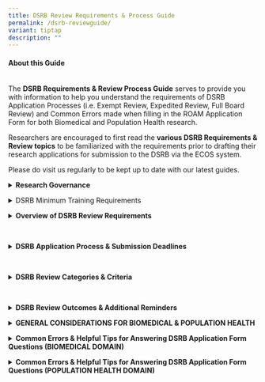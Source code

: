 ```yaml
---
title: DSRB Review Requirements & Process Guide
permalink: /dsrb-reviewguide/
variant: tiptap
description: ""
---
```

<h4><strong>About this Guide</strong></h4>
<p>
<br>The <strong>DSRB Requirements &amp; Review Process Guide</strong> serves
to provide you with information to help you understand the requirements
of DSRB Application Processes (i.e. Exempt Review, Expedited Review, Full
Board Review) and Common Errors made when filling in the ROAM Application
Form for both Biomedical and Population Health research.</p>
<p>Researchers are encouraged to first read the <strong>various DSRB Requirements &amp; Review topics</strong> to
be familiarized with the requirements prior to drafting their research
applications for submission to the DSRB via the ECOS system.</p>
<p>Please do visit us regularly to be kept up to date with our latest guides.
<br>
</p>
<div data-type="detailGroup" class="isomer-accordion-group isomer-accordion isomer-accordion-white">
<details class="isomer-details">
<summary><strong>Research Governance&nbsp;</strong>
</summary>
<div data-type="detailsContent" class="isomer-details-content">
<p>Introduction to NHG OHRPP</p>
<p>Role of Institutions (Department &amp; Institution Representatives, Investigators
and Study Team)</p>
<p>Role of DSRB and the Different DSRB Domains</p>
<p></p>
</div>
</details>
</div>
<p></p>
<div data-type="detailGroup" class="isomer-accordion-group isomer-accordion isomer-accordion-white">
<details class="isomer-details">
<summary>DSRB Minimum Training Requirements&nbsp;</summary>
<div data-type="detailsContent" class="isomer-details-content">
<p>Minimum Training Requirement (Biomed &amp;&nbsp;Population Health Domain
Studies)&nbsp;</p>
</div>
</details>
</div>
<p></p>
<div data-type="detailGroup" class="isomer-accordion-group isomer-accordion isomer-accordion-white">
<details class="isomer-details">
<summary><strong>Overview of DSRB Review Requirements</strong>
</summary>
<div data-type="detailsContent" class="isomer-details-content">
<p>When is DSRB Review Required?&nbsp;</p>
<p>Types &amp; Categories of Studies Reviewed under Population Health (Domain
F)</p>
</div>
</details>
</div>
<p><strong>&nbsp;</strong>
</p>
<div data-type="detailGroup" class="isomer-accordion-group isomer-accordion isomer-accordion-white">
<details class="isomer-details">
<summary><strong>DSRB Application Process &amp; Submission Deadlines&nbsp;</strong>
</summary>
<div data-type="detailsContent" class="isomer-details-content">
<p>DSRB Submission Deadlines &amp; Full Board Meeting Dates</p>
<p>Overview of DSRB Application, Review Process and Outcome</p>
</div>
</details>
</div>
<p>&nbsp;</p>
<div data-type="detailGroup" class="isomer-accordion-group isomer-accordion isomer-accordion-white">
<details class="isomer-details">
<summary><strong>DSRB Review Categories &amp; Criteria&nbsp;</strong>
</summary>
<div data-type="detailsContent" class="isomer-details-content">
<p>Exempt Category</p>
<p>Expedited Category</p>
<p>Full Board Category</p>
</div>
</details>
</div>
<p>&nbsp;</p>
<div data-type="detailGroup" class="isomer-accordion-group isomer-accordion isomer-accordion-white">
<details class="isomer-details">
<summary><strong>DSRB Review Outcomes &amp; Additional Reminders&nbsp;</strong>
</summary>
<div data-type="detailsContent" class="isomer-details-content">
<p>Post Approval Reporting Requirements&nbsp;&nbsp;</p>
<p>Study Closure</p>
</div>
</details>
</div>
<p></p>
<div data-type="detailGroup" class="isomer-accordion-group isomer-accordion isomer-accordion-white">
<details class="isomer-details">
<summary><strong>GENERAL CONSIDERATIONS FOR BIOMEDICAL &amp; POPULATION HEALTH&nbsp;</strong>
</summary>
<div data-type="detailsContent" class="isomer-details-content">
<p>General Considerations</p>
</div>
</details>
</div>
<p></p>
<div data-type="detailGroup" class="isomer-accordion-group isomer-accordion isomer-accordion-white">
<details class="isomer-details">
<summary><strong>Common Errors &amp; Helpful Tips for Answering DSRB Application Form Questions (BIOMEDICAL DOMAIN)&nbsp;</strong>
</summary>
<div data-type="detailsContent" class="isomer-details-content">
<p>&nbsp;Section B – HBR DECLARATION</p>
<p>&nbsp;Section B – STUDY TEAM MEMBERS</p>
<p>&nbsp;Section E – STUDY FUNDING INFO</p>
<p>&nbsp;Section F – RESEARCH METHODOLOGY</p>
<p>&nbsp;Section H – RECRUITMENT DETAILS</p>
<p>&nbsp;Section I – RECRUITMENT TARGET</p>
<p>&nbsp;Section K – PARTICIPANT CHARACTERISTICS</p>
<p>&nbsp;Section P – CONSENT PROCESS</p>
<p>&nbsp;Section Q – WAIVER OF CONSENT</p>
<p>&nbsp;Section R &amp; S – DATA CONFIDENTIALITY &amp; BIO MATERIALS</p>
</div>
</details>
</div>
<p></p>
<div data-type="detailGroup" class="isomer-accordion-group isomer-accordion isomer-accordion-white">
<details class="isomer-details">
<summary><strong>Common Errors &amp; Helpful Tips for Answering DSRB Application Form Questions (POPULATION HEALTH DOMAIN)&nbsp;</strong>
</summary>
<div data-type="detailsContent" class="isomer-details-content">
<p>Section B – HBR DECLARATION</p>
<p>&nbsp;Section B – STUDY TEAM MEMBERS</p>
<p>&nbsp;Section E – STUDY FUNDING INFO</p>
<p>&nbsp;Section G – STUDY INFORMATION</p>
<p>&nbsp;Section H – RESEARCH POPULATION</p>
<p>&nbsp;Section I – RESEARCH PROCEDURES</p>
<p>&nbsp;Section J – RECRUITMENT METHOD</p>
<p>&nbsp;Section K – CONSENT</p>
<p>&nbsp;Section L – WAIVER OF CONSENT</p>
<p>&nbsp;Section N – PRIVACY &amp; CONFIDENTIALITY</p>
<p>&nbsp;Section O &amp; P – BIO SAMPLES &amp; RESULTS &amp; OUTCOME OF RESEARCH</p>
</div>
</details>
</div>
<p></p>
<p></p>
<p>&nbsp;</p>
<p></p>
<p>&nbsp;</p>
<p>&nbsp;</p>
<p></p>
<p></p>
<p><strong><a rel="nofollow" target=""><u><br></u></a></strong>
</p>
<p></p>